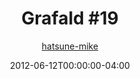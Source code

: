 ---
title: "Grafald #19"
type: "image"
date: 2012-06-12T00:00:00-04:00
draft: false
categories:
- comics
- collaborations
tags:
- grafald
image_path: "/projects/grafald/comics/img/2012/19.png"
alt_text: ""
is_subpage: true
author: "[hatsune-mike](https://cohost.org/hatsune-mike)"
---